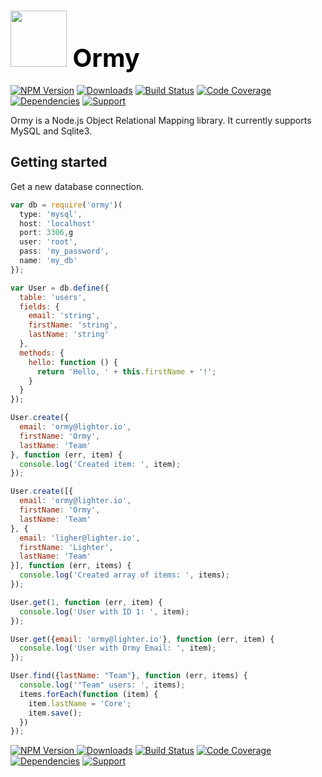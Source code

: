# <a href="http://lighter.io/ormy" style="font-size:40px;text-decoration:none;color:#000"><img src="https://cdn.rawgit.com/lighterio/lighter.io/master/public/ormy.svg" style="width:90px;height:90px"> Ormy</a>
[![NPM Version](https://img.shields.io/npm/v/ormy.svg)](https://npmjs.org/package/ormy)
[![Downloads](https://img.shields.io/npm/dm/ormy.svg)](https://npmjs.org/package/ormy)
[![Build Status](https://img.shields.io/travis/lighterio/ormy.svg)](https://travis-ci.org/lighterio/ormy)
[![Code Coverage](https://img.shields.io/coveralls/lighterio/ormy/master.svg)](https://coveralls.io/r/lighterio/ormy)
[![Dependencies](https://img.shields.io/david/lighterio/ormy.svg)](https://david-dm.org/lighterio/ormy)
[![Support](https://img.shields.io/gratipay/Lighter.io.svg)](https://gratipay.com/Lighter.io/)

Ormy is a Node.js Object Relational Mapping library. It currently supports
MySQL and Sqlite3.

## Getting started

Get a new database connection.

```javascript
var db = require('ormy')(
  type: 'mysql',
  host: 'localhost'
  port: 3306,g
  user: 'root',
  pass: 'my_password',
  name: 'my_db'
});

var User = db.define({
  table: 'users',
  fields: {
    email: 'string',
    firstName: 'string',
    lastName: 'string'
  },
  methods: {
    hello: function () {
      return 'Hello, ' + this.firstName + '!';
    }
  }
});

User.create({
  email: 'ormy@lighter.io',
  firstName: 'Ormy',
  lastName: 'Team'
}, function (err, item) {
  console.log('Created item: ', item);
});

User.create([{
  email: 'ormy@lighter.io',
  firstName: 'Ormy',
  lastName: 'Team'
}, {
  email: 'ligher@lighter.io',
  firstName: 'Lighter',
  lastName: 'Team'
}], function (err, items) {
  console.log('Created array of items: ', items);
});

User.get(1, function (err, item) {
  console.log('User with ID 1: ', item);
});

User.get({email: 'ormy@lighter.io'}, function (err, item) {
  console.log('User with Ormy Email: ', item);
});

User.find({lastName: "Team"}, function (err, items) {
  console.log('"Team" users: ', items);
  items.forEach(function (item) {
    item.lastName = 'Core';
    item.save();
  })
});


```

[![NPM Version](https://img.shields.io/npm/v/ormy.svg) ![Downloads](https://img.shields.io/npm/dm/ormy.svg)](https://npmjs.org/package/ormyormy)
[![Build Status](https://img.shields.io/travis/lighterio/ormy.svg)](https://travis-ci.org/lighterio/ormy)
[![Code Coverage](https://img.shields.io/coveralls/lighterio/ormy/master.svg)](https://coveralls.io/r/lighterio/ormy)
[![Dependencies](https://img.shields.io/david/lighterio/ormy.svg)](https://david-dm.org/lighterio/ormy)
[![Support](https://img.shields.io/gratipay/Lighter.io.svg)](https://gratipay.com/Lighter.io/)
